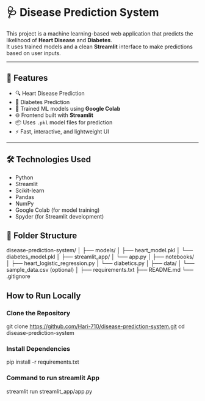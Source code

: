 # 🩺 Disease Prediction System

This project is a machine learning-based web application that predicts the likelihood of **Heart Disease** and **Diabetes**.  
It uses trained models and a clean **Streamlit** interface to make predictions based on user inputs.

---

## 🚀 Features

- 🔍 Heart Disease Prediction
- 🔬 Diabetes Prediction
- 🧠 Trained ML models using **Google Colab**
- 🌐 Frontend built with **Streamlit**
- 📦 Uses `.pkl` model files for prediction
- ⚡ Fast, interactive, and lightweight UI

---

## 🛠️ Technologies Used

- Python
- Streamlit
- Scikit-learn
- Pandas
- NumPy
- Google Colab (for model training)
- Spyder (for Streamlit development)


## 📁 Folder Structure

disease-prediction-system/
│
├── models/
│   ├── heart_model.pkl
│   └── diabetes_model.pkl
│
├── streamlit_app/
│   └── app.py
│
├── notebooks/
│   ├── heart_logistic_regression.py
│   └── diabetics.py
│
├── data/
│   └── sample_data.csv (optional)
│
├── requirements.txt
├── README.md
└── .gitignore


## How to Run Locally

### Clone the Repository

git clone https://github.com/Hari-710/disease-prediction-system.git
cd disease-prediction-system

### Install Dependencies
pip install -r requirements.txt

### Command to run streamlit App
streamlit run streamlit_app/app.py
